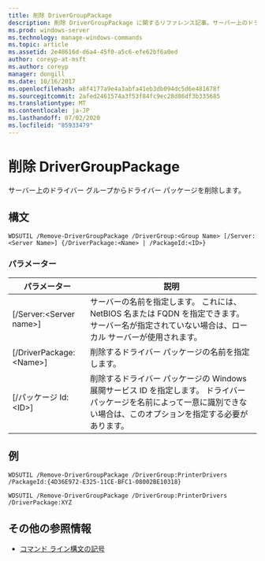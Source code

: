 ```yaml
---
title: 削除 DriverGroupPackage
description: 削除 DriverGroupPackage に関するリファレンス記事。サーバー上のドライバーグループからドライバーパッケージを削除します。
ms.prod: windows-server
ms.technology: manage-windows-commands
ms.topic: article
ms.assetid: 2e48616d-d6a4-45f0-a5c6-efe62bf6a0ed
author: coreyp-at-msft
ms.author: coreyp
manager: dongill
ms.date: 10/16/2017
ms.openlocfilehash: a8f4177a9e4a3abfa41eb3db094dc5d6e481678f
ms.sourcegitcommit: 2afed2461574a3f53f84fc9ec28d86df3b335685
ms.translationtype: MT
ms.contentlocale: ja-JP
ms.lasthandoff: 07/02/2020
ms.locfileid: "85933479"
---
```

# <a name="remove-drivergrouppackage"></a>削除 DriverGroupPackage



サーバー上のドライバー グループからドライバー パッケージを削除します。

## <a name="syntax"></a>構文

```
WDSUTIL /Remove-DriverGroupPackage /DriverGroup:<Group Name> [/Server:<Server Name>] {/DriverPackage:<Name> | /PackageId:<ID>}
```

### <a name="parameters"></a>パラメーター

|パラメーター|説明|
|---------|-----------|
|[/Server:\<Server name>]|サーバーの名前を指定します。 これには、NetBIOS 名または FQDN を指定できます。 サーバー名が指定されていない場合は、ローカル サーバーが使用されます。|
|[/DriverPackage:\<Name>]|削除するドライバー パッケージの名前を指定します。|
|[/パッケージ Id:\<ID>]|削除するドライバー パッケージの Windows 展開サービス ID を指定します。 ドライバー パッケージを名前によって一意に識別できない場合は、このオプションを指定する必要があります。|

## <a name="examples"></a>例

```
WDSUTIL /Remove-DriverGroupPackage /DriverGroup:PrinterDrivers /PackageId:{4D36E972-E325-11CE-BFC1-08002BE10318}
```
```
WDSUTIL /Remove-DriverGroupPackage /DriverGroup:PrinterDrivers /DriverPackage:XYZ
```

## <a name="additional-references"></a>その他の参照情報

- [コマンド ライン構文の記号](command-line-syntax-key.md)